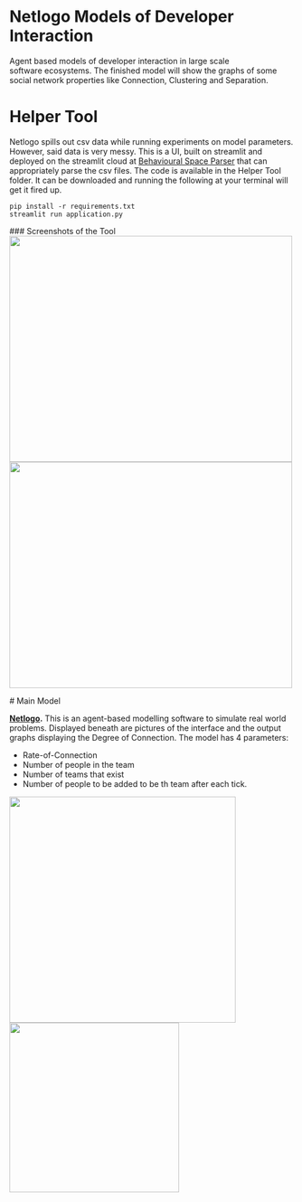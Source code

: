 # Netlogo Models of Developer Interaction
Agent based models of developer interaction in large scale software ecosystems. The finished model will show the graphs of some social network properties like Connection, Clustering and Separation.

# Helper Tool
Netlogo spills out csv data while running experiments on model parameters. However, said data is very messy. This is a UI, built on streamlit and deployed on the streamlit cloud at [Behavioural Space Parser](https://soumee2000-netlogo-models-of-deve-helper-toolapplication-0d427y.streamlit.app/) that can appropriately parse the csv files. The code is available in the Helper Tool folder. It can be downloaded and running the following at your terminal will get it fired up.
```
pip install -r requirements.txt
streamlit run application.py
```
<p>
### Screenshots of the Tool
<img src="https://github.com/SOUMEE2000/Netlogo-Models-of-Developer-Interaction/blob/main/Images/Interface_Helper.png?raw=true" height = "400" width = "500">
<img src="https://github.com/SOUMEE2000/Netlogo-Models-of-Developer-Interaction/blob/main/Images/Output_Helper.png?raw=true" height = "400" width="500">
</p>
# Main Model

**[Netlogo](https://ccl.northwestern.edu/netlogo/download.shtml).** This is an agent-based modelling software to simulate real world problems. Displayed beneath are pictures of the interface and the output graphs displaying the Degree of Connection. The model has 4 parameters:
* Rate-of-Connection
* Number of people in the team
* Number of teams that exist
* Number of people to be added to be th team after each tick.

<p>
<img src="https://github.com/SOUMEE2000/Netlogo-Models-of-Developer-Interaction/blob/main/Images/Interface.png?raw=true" height = "400">
<img src="https://github.com/SOUMEE2000/Netlogo-Models-of-Developer-Interaction/blob/main/Images/Graph-of-Connection.jpg?raw=true" height = "300">
</p>
